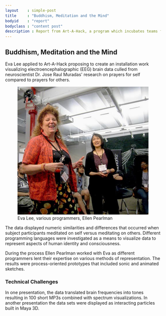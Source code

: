 ```yaml
---
layout    : simple-post
title     : "Buddhism, Meditation and the Mind"
bodyid    : "report"
bodyclass : "content post"
description : Report from Art-A-Hack, a program which incubates teams from a variety of disciplines including art, technology, hardware and software development, design, immersive environments, music, theater, animation, social justice and interactivity, to collaboratively create something new.
---
```


<h2>Buddhism, Meditation and the Mind</h2>

Eva Lee applied to Art-A-Hack proposing to create an installation work visualizing electroencephalographic (EEG) brain data culled from neuroscientist Dr. Jose Raul Muradas' research on prayers for self compared to prayers for others.

<figure>
	<img src="/images/reports/summer-2014/9.jpg" alt="Eva Lee and Ellen Pearlman" />
	<figcaption>
		Eva Lee, various programmers, Ellen Pearlman
	</figcaption>
</figure>

The data displayed numeric similarities and differences that occurred when subject participants meditated on self versus meditating on others. Different programming languages were investigated as a means to visualize data to represent aspects of human identity and consciousness.

During the process Ellen Pearlman worked with Eva as different programmers lent their expertise on various methods of representation. The results were process-oriented prototypes that included sonic and animated sketches.

<h3>Technical Challenges</h3>

In one presentation, the data translated brain frequencies into tones resulting in 100 short MP3s combined with spectrum visualizations. In another presentation the data sets were displayed as interacting particles built in Maya 3D.